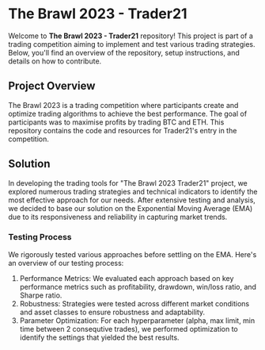# The Brawl 2023 - Trader21

Welcome to **The Brawl 2023 - Trader21** repository! This project is part of a trading competition aiming to implement and test various trading strategies. Below, you'll find an overview of the repository, setup instructions, and details on how to contribute.

## Project Overview

The Brawl 2023 is a trading competition where participants create and optimize trading algorithms to achieve the best performance. The goal of participants was to maximise profits by trading BTC and ETH. This repository contains the code and resources for Trader21's entry in the competition.

## Solution

In developing the trading tools for "The Brawl 2023 Trader21" project, we explored numerous trading strategies and technical indicators to identify the most effective approach for our needs. After extensive testing and analysis, we decided to base our solution on the Exponential Moving Average (EMA) due to its responsiveness and reliability in capturing market trends.

### Testing Process
We rigorously tested various approaches before settling on the EMA. Here's an overview of our testing process:

1. Performance Metrics: We evaluated each approach based on key performance metrics such as profitability, drawdown, win/loss ratio, and Sharpe ratio.
2. Robustness: Strategies were tested across different market conditions and asset classes to ensure robustness and adaptability.
3. Parameter Optimization: For each hyperparameter (alpha, max limit, min time between 2 consequtive trades), we performed optimization to identify the settings that yielded the best results.

